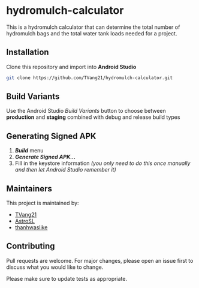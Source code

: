 # hydromulch-calculator
This is a hydromulch calculator that can determine the total number of hydromulch bags and the total water tank loads needed for a project.   

## Installation
Clone this repository and import into **Android Studio**
```bash
git clone https://github.com/TVang21/hydromulch-calculator.git
```

## Build Variants
Use the Android Studio *Build Variants* button to choose between **production** and **staging** combined with debug and release build types

## Generating Signed APK
1. ***Build*** menu
2. ***Generate Signed APK...*** 
3. Fill in the keystore information *(you only need to do this once manually and then let Android Studio remember it)*

## Maintainers
This project is maintained by: 
- [TVang21](http://github.com/TVang21)
- [AstroSL](http://github.com/AstroSL)
- [thanhwaslike](http://github.com/thanhwaslike)

## Contributing 
Pull requests are welcome. For major changes, please open an issue first to discuss what you would like to change.

Please make sure to update tests as appropriate.
